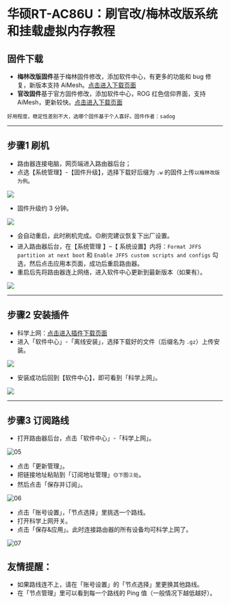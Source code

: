 # 华硕RT-AC86U：刷官改/梅林改版系统和挂载虚拟内存教程

## 固件下载

- **梅林改版固件**基于梅林固件修改，添加软件中心，有更多的功能和 bug 修复，新版本支持 AiMesh。[点击进入下载页面](https://github.com/masonvip/AC86U-meilin/tree/master/file_meilin)
- **官改固件**基于官方固件修改，添加软件中心，ROG 红色信仰界面，支持 AiMesh，更新较快。[点击进入下载页面](https://github.com/masonvip/AC86U-meilin/tree/master/file_guangai)

 `好用程度，稳定性差别不大，选哪个固件基于个人喜好。固件作者：sadog`

---- 

## 步骤1 刷机

* 路由器连接电脑，网页端进入路由器后台；
* 点选【系统管理】-【固件升级】，选择下载好后缀为 `.w` 的固件上传`以梅林改版为例`。

![](pic/00.png)

* 固件升级约 3 分钟。

![](pic/01.png)

- 会自动重启，此时刷机完成。🟡刷完建议恢复下出厂设置。
- 进入路由器后台，在【系统管理 】–【 系统设置】内将：`Format JFFS partition at next boot` 和 `Enable JFFS custom scripts and configs` 勾选，然后点击应用本页面，成功后重启路由器。
- 重启后先将路由器连上网络，进入软件中心更新到最新版本（如果有）。

![](pic/02.png)

---

## 步骤2 安装插件

* 科学上网：[点击进入插件下载页面](https://github.com/hq450/fancyss_history_package/tree/master/fancyss_hnd)
* 进入「软件中心」-「离线安装」，选择下载好的文件（后缀名为 `.gz`）上传安装。

![](pic/03.png)

* 安装成功后回到【软件中心】，即可看到「科学上网」。

![](pic/04.png)

---
## 步骤3 订阅路线
* 打开路由器后台，点击「软件中心」-「科学上网」。

![05](pic/05.png)

* 点击「更新管理」。
* 把链接地址粘贴到「订阅地址管理」`🟡下图②处`。
* 然后点击「保存并订阅」。

![06](pic/06.png)

* 点击「账号设置」，「节点选择」里挑选一个路线。
* 打开科学上网开关。
* 点击「保存&应用」。此时连接路由器的所有设备均可科学上网了。

![07](pic/07.png)

## 友情提醒：
* 如果路线连不上，请在「账号设置」的「节点选择」里更换其他路线。
* 在「节点管理」里可以看到每一个路线的 Ping 值（一般情况下越低越好）。
